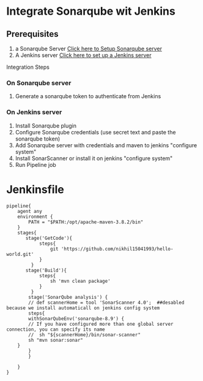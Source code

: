 # Integrate Sonarqube wit Jenkins 

## Prerequisites
1. a Sonarqube Server [Click here to Setup Sonarqube server]()
2. A Jenkins server [Click here to set up a Jenkins server]()

Integration Steps 

### On Sonarqube server 

1. Generate a sonarqube token to authenticate from Jenkins

### On Jenkins server 

1. Install Sonarqube plugin
1. Configure Sonarqube credentials (use secret text and paste the sonarqube token)
1. Add Sonarqube server with credentials and maven to jenkins "configure system" 
1. Install SonarScanner or install it on jenkins "configure system"
1. Run Pipeline job 


Jenkinsfile
===========

```
pipeline{
    agent any
    environment {
        PATH = "$PATH:/opt/apache-maven-3.8.2/bin"
    }
    stages{
       stage('GetCode'){
            steps{
                git 'https://github.com/nikhil15041993/hello-world.git'
            }
         }        
       stage('Build'){
            steps{
                sh 'mvn clean package'
            }
         }
        stage('SonarQube analysis') {
        // def scannerHome = tool 'SonarScanner 4.0';  ##desabled because we install automaticall on jenkins config system
        steps{
        withSonarQubeEnv('sonarqube-8.9') { 
        // If you have configured more than one global server connection, you can specify its name
        //  sh "${scannerHome}/bin/sonar-scanner"
        sh "mvn sonar:sonar"
    }
        }
        }
       
    }
}

```

